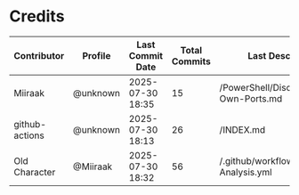 # Credits

| Contributor | Profile | Last Commit Date | Total Commits | Last Description/Path |
|-------------|---------|------------------|----------------|-------------------------|
| Miiraak | @unknown | 2025-07-30 18:35 | 15 | /PowerShell/Discovery/Local/Scan-Own-Ports.md |
| github-actions | @unknown | 2025-07-30 18:13 | 26 | /INDEX.md |
| Old Character | @Miiraak | 2025-07-30 18:32 | 56 | /.github/workflows/PowerShell-Analysis.yml |

<!-- This file is automatically updated by workflow. Additions will appear below. -->
